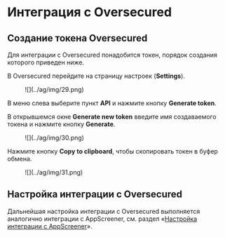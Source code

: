 # Интеграция с Oversecured

## Создание токена Oversecured

Для интеграции с Oversecured понадобится токен, порядок создания которого приведен ниже.

В Oversecured перейдите на страницу настроек (**Settings**).

<figure markdown>
![](../ag/img/29.png)
</figure>

В меню слева выберите пункт **API** и нажмите кнопку **Generate token**.

В открывшемся окне **Generate new token** введите имя создаваемого токена и нажмите кнопку **Generate**.

<figure markdown>
![](../ag/img/30.png)
</figure>

Нажмите кнопку **Copy to clipboard**, чтобы скопировать токен в буфер обмена.

<figure markdown>
![](../ag/img/31.png)
</figure>

## Настройка интеграции с Oversecured

Дальнейшая настройка интеграции с Oversecured выполняется аналогично интеграции с AppScreener, см. раздел «[Настройка интеграции с AppScreener]()».